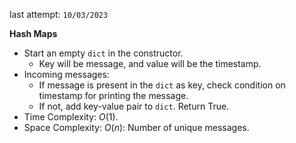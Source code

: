 last attempt: `10/03/2023`

**Hash Maps**
- Start an empty `dict` in the constructor. 
  - Key will be message, and value will be the timestamp. 
- Incoming messages:
  - If message is present in the `dict` as key, check condition on timestamp for printing the message. 
  - If not, add key-value pair to `dict`. Return True. 
- Time Complexity: $O(1)$. 
- Space Complexity: $O(n)$: Number of unique messages. 